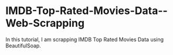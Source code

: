 # IMDB-Top-Rated-Movies-Data--Web-Scrapping
In this tutorial, I am scrapping IMDB Top Rated Movies Data using BeautifulSoap.
